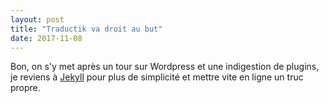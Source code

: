 ```yaml
---
layout: post
title: "Traductik va droit au but"
date: 2017-11-08
---
```


Bon, on s'y met après un tour sur Wordpress et une indigestion de plugins, je reviens à [Jekyll](http://jekyllrb.com) pour plus de simplicité et mettre vite en ligne un truc propre. 
